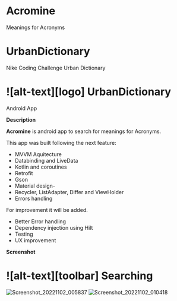 # Acromine
Meanings for Acronyms



# UrbanDictionary
Nike Coding Challenge Urban Dictionary

# ![alt-text][logo] UrbanDictionary

Android App

**Description**

**Acromine** is android app to search for meanings for Acronyms.

This app was built following the next feature:

- MVVM Aquitecture
- Databinding and LiveData
- Kotlin and coroutines
- Retrofit
- Gson
- Material design-
- Recycler, ListAdapter, Differ and ViewHolder
- Errors handling

For improvement it will be added.

- Better Error handling
- Dependency injection using Hilt
- Testing
- UX improvement


**Screenshot**

# ![alt-text][toolbar] Searching

![Screenshot_20221102_005837](https://user-images.githubusercontent.com/9490533/199402440-71115abd-0047-4362-8ae1-ffaa0a8b2aab.png)
![Screenshot_20221102_010418](https://user-images.githubusercontent.com/9490533/199402576-73daf273-de24-4a47-b007-0933d9309d7f.png)






